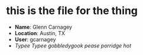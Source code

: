 # this is the file for the thing

* **Name**: Glenn Carnagey
* **Location**: Austin, TX
* **User**: gcarnagey
* *Typee Typee gobbledygook pease porridge hot*
